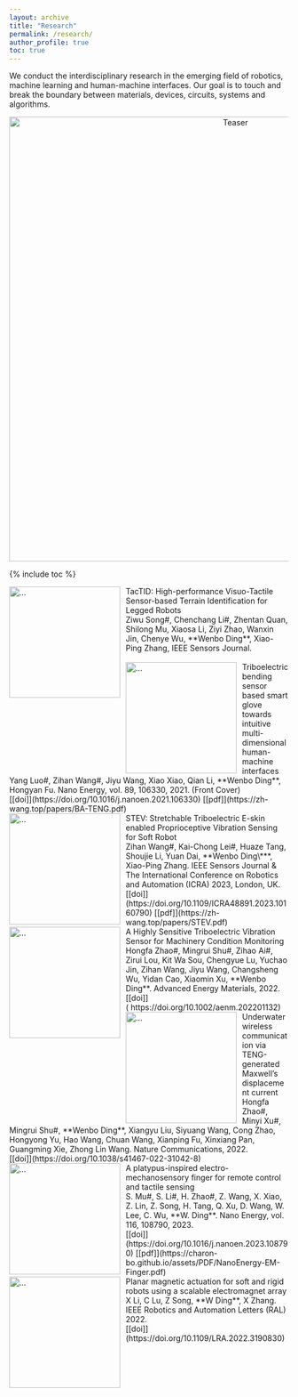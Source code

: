 ```yaml
---
layout: archive
title: "Research"
permalink: /research/
author_profile: true
toc: true
---
```


We conduct the interdisciplinary research in the emerging field of robotics, machine learning and human-machine interfaces. Our goal is to touch and break the boundary between materials, devices, circuits, systems and algorithms.

<div style="text-align: center;">
    <img src="{{ site.url }}/images/SSR_logo/teaser.jpg" alt="Teaser" width="800">
</div>

<!-- <div class="slider">
    <button class="button prev" onclick="moveSlide(-1)">&#10094;</button>
    <div class="slider-images" id="sliderImages">
        <img src="../images/research/EI.jpg" alt="Direction 1" class="active">
        <img src="../images/research/TS.jpg" alt="Direction 2">
        <img src="../images/research/MARL.jpg" alt="Direction 3">
        <img src="../images/research/FE.jpg" alt="Direction 4">
    </div>
    <button class="button next" onclick="moveSlide(1)">&#10095;</button>
</div> -->

{% include toc %}

<!-- # Research Keywords -->

<!-- <br />
<img align="center" width="800" src="{{ site.url }}/images/WordCloudResearch.png" alt="...">
<br />
 -->
<!-- # Tactile sensing
<img align="left" width="200" style="margin-right: 10px" src="{{ site.url }}/images/research/ziwu_ICRA2024.gif" alt="...">
SATac: A Thermoluminescence Enabled Tactile Sensor for Concurrent Perception of Temperature, Pressure, and Shear<br />
Z. Song*, R. Yu*, X. Zhang, K. Sou, S. Mu, D. Peng, X. Zhang, **W. Ding**. The International Conference on Robotics and Automation (ICRA) 2024.<br />
[[paper]](https://arxiv.org/abs/2402.00585)<br /> -->

<img align="left" width="200" style="margin-right: 10px" src="{{ site.url }}/images/research/tactid.gif" alt="...">
TacTID: High-performance Visuo-Tactile Sensor-based Terrain Identification for Legged Robots<br />
Ziwu Song#, Chenchang Li#, Zhentan Quan, Shilong Mu, Xiaosa Li, Ziyi Zhao, Wanxin Jin, Chenye Wu, **Wenbo Ding**, Xiao-Ping Zhang, IEEE Sensors Journal.<br />
<br />

<img align="left" width="200" style="margin-right: 10px" src="{{ site.url }}/images/research/BA-TENG.gif" alt="...">
Triboelectric bending sensor based smart glove towards intuitive multi-dimensional human-machine interfaces<br />
Yang Luo#, Zihan Wang#, Jiyu Wang, Xiao Xiao, Qian Li, **Wenbo Ding**, Hongyan Fu. Nano Energy, vol. 89, 106330, 2021. (Front Cover)<br />
[[doi]](https://doi.org/10.1016/j.nanoen.2021.106330) [[pdf]](https://zh-wang.top/papers/BA-TENG.pdf)<br />

<img align="left" width="200" style="margin-right: 10px" src="{{ site.url }}/images/research/STEV.gif" alt="...">
STEV: Stretchable Triboelectric E-skin enabled Proprioceptive Vibration Sensing for Soft Robot<br />
Zihan Wang#, Kai-Chong Lei#, Huaze Tang, Shoujie Li, Yuan Dai, **Wenbo Ding\***, Xiao-Ping Zhang. IEEE Sensors Journal & The International Conference on Robotics and Automation (ICRA) 2023, London, UK.<br />
[[doi]](https://doi.org/10.1109/ICRA48891.2023.10160790) [[pdf]](https://zh-wang.top/papers/STEV.pdf)<br />

<img align="left" width="200" style="margin-right: 10px" src="{{ site.url }}/images/research/vs-teng.gif" alt="...">
A Highly Sensitive Triboelectric Vibration Sensor for Machinery Condition Monitoring <br />
Hongfa Zhao#, Mingrui Shu#, Zihao Ai#, Zirui Lou, Kit Wa Sou, Chengyue Lu, Yuchao Jin, Zihan Wang, Jiyu Wang, Changsheng Wu, Yidan Cao, Xiaomin Xu, **Wenbo Ding**. Advanced Energy Materials, 2022. <br />
[[doi]]( https://doi.org/10.1002/aenm.202201132)<br />

<img align="left" width="200" style="margin-right: 10px" src="{{ site.url }}/images/research/underwater.gif" alt="...">
Underwater wireless communication via TENG-generated Maxwell’s displacement current <br />
Hongfa Zhao#, Minyi Xu#, Mingrui Shu#, **Wenbo Ding**, Xiangyu Liu, Siyuang Wang, Cong Zhao, Hongyong Yu, Hao Wang, Chuan Wang, Xianping Fu, Xinxiang Pan, Guangming Xie, Zhong Lin Wang. Nature Communications, 2022. <br />
[[doi]](https://doi.org/10.1038/s41467-022-31042-8) <br />

<img align="left" width="200" style="margin-right: 10px" src="{{ site.url }}/images/research/EM-finger.gif" alt="...">
A platypus-inspired electro-mechanosensory finger for remote control and tactile sensing <br />
S. Mu#, S. Li#, H. Zhao#, Z. Wang, X. Xiao, Z. Lin, Z. Song, H. Tang, Q. Xu, D. Wang, W. Lee, C. Wu, **W. Ding**.  Nano Energy, vol. 116, 108790, 2023. <br />
[[doi]](https://doi.org/10.1016/j.nanoen.2023.108790) [[pdf]](https://charon-bo.github.io/assets/PDF/NanoEnergy-EM-Finger.pdf)<br />

<img align="left" width="200" style="margin-right: 10px" src="{{ site.url }}/images/research/magnetic.gif" alt="...">
Planar magnetic actuation for soft and rigid robots using a scalable electromagnet array <br />
X Li, C Lu, Z Song, **W Ding**, X Zhang.  IEEE Robotics and Automation Letters (RAL) 2022. <br />
[[doi]](https://doi.org/10.1109/LRA.2022.3190830) <br />